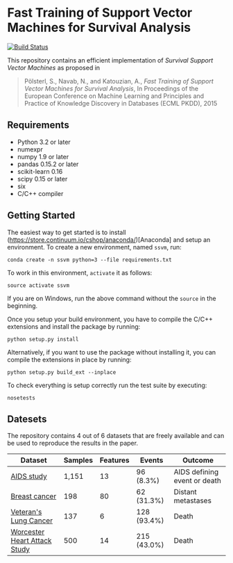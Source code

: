 # Fast Training of Support Vector Machines for Survival Analysis

[![Build Status](https://travis-ci.org/tum-camp/survival-support-vector-machine.svg)](https://travis-ci.org/tum-camp/survival-support-vector-machine)

This repository contains an efficient implementation of *Survival Support
Vector Machines* as proposed in

> Pölsterl, S., Navab, N., and Katouzian, A.,
> *Fast Training of Support Vector Machines for Survival Analysis*,
> In Proceedings of the European Conference on Machine Learning and
> Principles and Practice of Knowledge Discovery in Databases (ECML PKDD), 2015

## Requirements

- Python 3.2 or later
- numexpr
- numpy 1.9 or later
- pandas 0.15.2 or later
- scikit-learn 0.16
- scipy 0.15 or later
- six
- C/C++ compiler

## Getting Started

The easiest way to get started is to install (https://store.continuum.io/cshop/anaconda/)[Anaconda]
and setup an environment. To create a new environment, named `ssvm`, run:

```
conda create -n ssvm python=3 --file requirements.txt
```

To work in this environment, ``activate`` it as follows:

```
source activate ssvm
```

If you are on Windows, run the above command without the ``source`` in the beginning.

Once you setup your build environment, you have to compile the C/C++
extensions and install the package by running:

```
python setup.py install
```

Alternatively, if you want to use the package without installing it,
you can compile the extensions in place by running:

```
python setup.py build_ext --inplace
```

To check everything is setup correctly run the test suite by executing:

```
nosetests
```


## Datesets

The repository contains 4 out of 6 datasets that are freely available and can
be used to reproduce the results in the paper.

| Dataset | Samples | Features | Events | Outcome |
| ------- | ------- | -------- | ------ | ------- |
| [AIDS study][Hosmer2008] | 1,151 | 13 | 96 (8.3%) | AIDS defining event or death |
| [Breast cancer][Desmedt2007] | 198 | 80 | 62 (31.3%) | Distant metastases |
| [Veteran's Lung Cancer][Kalbfleisch2008] | 137 | 6 | 128 (93.4%) | Death |
| [Worcester Heart Attack Study][Hosmer2008] | 500 | 14 | 215 (43.0%) | Death|



[Desmedt2007]: http://dx.doi.org/10.1158/1078-0432.CCR-06-2765 "Desmedt, C., Piette, F., Loi et al.: Strong Time Dependence of the 76-Gene Prognostic Signature for Node-Negative Breast Cancer Patients in the TRANSBIG Multicenter Independent Validation Series. Clin. Cancer Res. 13(11), 3207–14 (2007)"

[Hosmer2008]: http://www.wiley.com/WileyCDA/WileyTitle/productCd-0471754994.html "Hosmer, D., Lemeshow, S., May, S.: Applied Survival Analysis: Regression Modeling of Time to Event Data. John Wiley & Sons, Inc. (2008)"

[Kalbfleisch2008]: http://www.wiley.com/WileyCDA/WileyTitle/productCd-047136357X.html "Kalbfleisch, J.D., Prentice, R.L.: The Statistical Analysis of Failure Time Data. John Wiley & Sons, Inc. (2002)"
